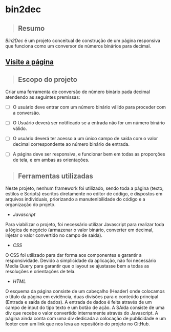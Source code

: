 # bin2dec

> ## Resumo
*Bin2Dec* é um projeto conceitual de construção de um página responsiva que funciona como um conversor de números binários para decimal.

## [Visite a página](https://fabbiodiaz.github.io/bin2dec)

> ## Escopo do projeto
Criar uma ferramenta de conversão de número binário pada decimal atendendo as seguintes premissas:
-   [ ] O usuário deve entrar com um número binário válido para proceder com a conversão.
-   [ ] O Usuário deverá ser notificado se a entrada não for um número binário válido.
-   [ ] O usuário deverá ter acesso a um único campo de saída com o valor decimal correspondente ao número binário de entrada.
-   [ ] A página deve ser responsiva, e funcionar bem em todas as proporções de tela, e em ambas as orientações.


> ## Ferramentas utilizadas
Neste projeto, nenhum framework foi utilizado, sendo toda a página (texto, estilos e Scripts) escritos diretamente no editor de código, e dispostos em arquivos individuais,
priorizando a manutenibilidade do código e a organização do projeto.
* *Javascript*

Para viabilizar o projeto, foi necessário utilizar Javascript para realizar toda a lógica de negócio (armazenar o valor binário, converter em decimal, injetar o valor convertido no campo de saída).

* *CSS*

O CSS foi utilizado para dar forma aos componentes e garantir a responsividade. Devido a simplicidade da aplicação, não foi necessário Media Query para garantir que o layout se ajustasse bem a todas as resoluções e orientações de tela.

* *HTML*

O esquema da página consiste de um cabeçalho (Header) onde colocamos o título da página em evidência, duas divisões para o conteúdo principal (Entrada e saída de dados). A entrada de dados é feita através de um campo de input do tipo texto e um botão de ação. A SAída consiste de uma div que recebe o valor convertido internamente através do Javascript.
A página ainda conta com uma div dedicada a colocação de publicidade e um footer com um link que nos leva ao repositório do projeto no GitHub.
